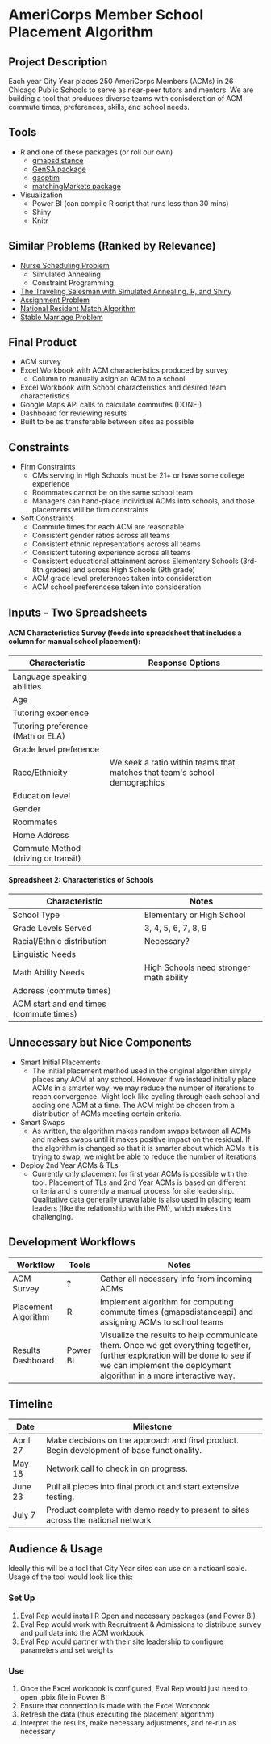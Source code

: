 # AmeriCorps Member School Placement Algorithm

## Project Description 

Each year City Year places 250 AmeriCorps Members (ACMs) in 26 Chicago Public Schools to serve as near-peer tutors and mentors. We are building a tool that produces diverse teams with conisderation of ACM commute times, preferences, skills, and school needs.

## Tools
* R and one of these packages (or roll our own)
  * [gmapsdistance](https://cran.r-project.org/web/packages/gmapsdistance/README.html)
  * [GenSA package](https://cran.r-project.org/web/packages/GenSA/GenSA.pdf)
  * [gaoptim](https://cran.r-project.org/web/packages/gaoptim/gaoptim.pdf)
  * [matchingMarkets package](https://cran.r-project.org/web/packages/matchingMarkets/matchingMarkets.pdf)
* Visualization
  * Power BI (can compile R script that runs less than 30 mins)
  * Shiny
  * Knitr

## Similar Problems (Ranked by Relevance)
* [Nurse Scheduling Problem](https://en.wikipedia.org/wiki/Nurse_scheduling_problem)
  * Simulated Annealing
  * Constraint Programming
* [The Traveling Salesman with Simulated Annealing, R, and Shiny](http://toddwschneider.com/posts/traveling-salesman-with-simulated-annealing-r-and-shiny/)
* [Assignment Problem](https://en.wikipedia.org/wiki/Assignment_problem)
* [National Resident Match Algorithm](https://en.wikipedia.org/wiki/National_Resident_Matching_Program#Matching_algorithm)
* [Stable Marriage Problem](https://en.wikipedia.org/wiki/Stable_marriage_problem)

## Final Product
* ACM survey
* Excel Workbook with ACM characteristics produced by survey
  * Column to manually asign an ACM to a school
* Excel Workbook with School characteristics and desired team characteristics
* Google Maps API calls to calculate commutes (DONE!)
* Dashboard for reviewing results
* Built to be as transferable between sites as possible 

## Constraints
* Firm Constraints
  * CMs serving in High Schools must be 21+ or have some college experience
  * Roommates cannot be on the same school team
  * Managers can hand-place individual ACMs into schools, and those placements will be firm constraints
* Soft Constraints
  * Commute times for each ACM are reasonable
  * Consistent gender ratios across all teams
  * Consistent ethnic representations across all teams
  * Consistent tutoring experience across all teams
  * Consistent educational attainment across Elementary Schools (3rd-8th grades) and across High Schools (9th grade)
  * ACM grade level preferences taken into consideration
  * ACM school preferencese taken into consideration

## Inputs - Two Spreadsheets
#### ACM Characteristics Survey (feeds into spreadsheet that includes a column for manual school placement):
Characteristic | Response Options
---------------|------
Language speaking abilities  | 
Age | 
Tutoring experience | 
Tutoring preference (Math or ELA) | 
Grade level preference | 
Race/Ethnicity | We seek a ratio within teams that matches that team's school demographics
Education level | 
Gender | 
Roommates | 
Home Address |
Commute Method (driving or transit) |

#### Spreadsheet 2: Characteristics of Schools
Characteristic | Notes
---------------|------
School Type | Elementary or High School
Grade Levels Served | 3, 4, 5, 6, 7, 8, 9
Racial/Ethnic distribution | Necessary?
Linguistic Needs | 
Math Ability Needs | High Schools need stronger math ability 
Address (commute times) | 
ACM start and end times (commute times) | 

## Unnecessary but Nice Components
* Smart Initial Placements
  * The initial placement method used in the original algorithm simply places any ACM at any school. However if we instead initially place ACMs in a smarter way, we may reduce the number of iterations to reach convergence.  Might look like cycling through each school and adding one ACM at a time.  The ACM might be chosen from a distribution of ACMs meeting certain criteria.
* Smart Swaps
  * As written, the algorithm makes random swaps between all ACMs and makes swaps until it makes positive impact on the residual.  If the algorithm is changed so that it is smarter about which ACMs it is trying to swap, we might be able to reduce the number of iterations
* Deploy 2nd Year ACMs & TLs
  * Currently only placement for first year ACMs is possible with the tool. Placement of TLs and 2nd Year ACMs is based on different criteria and is currently a manual process for site leadership. Qualitative data generally unavailable is also used in placing team leaders (like the relationship with the PM), which makes this challenging.

## Development Workflows 
Workflow  | Tools  | Notes
----------|--------|------
ACM Survey | ?  | Gather all necessary info from incoming ACMs
Placement Algorithm  | R  | Implement algorithm for computing commute times (gmapsdistanceapi) and assigning ACMs to school teams
Results Dashboard  | Power BI  | Visualize the results to help communicate them. Once we get everything together, further exploration will be done to see if we can implement the deployment algorithm in a more interactive way.

## Timeline 
Date | Milestone
-----|----------
April 27 | Make decisions on the approach and final product. Begin development of base functionality. 
May 18 | Network call to check in on progress. 
June 23 | Pull all pieces into final product and start extensive testing. 
July 7 | Product complete with demo ready to present to sites across the national network

## Audience & Usage 
Ideally this will be a tool that City Year sites can use on a natioanl scale.  Usage of the tool would look like this: 
### Set Up 
1. Eval Rep would install R Open and necessary packages (and Power BI)
2. Eval Rep would work with Recruitment & Admissions to distribute survey and pull data into the ACM workbook
3. Eval Rep would partner with their site leadership to configure parameters and set weights
### Use 
1. Once the Excel workbook is configured, Eval Rep would just need to open .pbix file in Power BI
1. Ensure that connection is made with the Excel Workbook
1. Refresh the data (thus executing the placement algorithm)
1. Interpret the results, make necessary adjustments, and re-run as necessary
